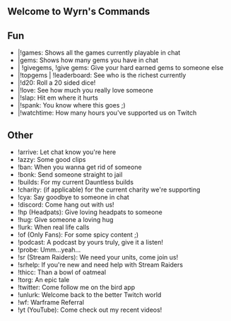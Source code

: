 ## Welcome to Wyrn's Commands

## Fun

- |!games: Shows all the games currently playable in chat
- |gems: Shows how many gems you have in chat
- | !givegems, !give gems: Give your hard earned gems to someone else
- |!topgems | !leaderboard: See who is the richest currently
- |!d20: Roll a 20 sided dice!
- |!love: See how much you really love someone
- |!slap: Hit em where it hurts
- |!spank: You know where this goes ;)
- |!watchtime: How many hours you've supported us on Twitch

## Other

- !arrive: Let chat know you're here
- !azzy: Some good clips
- !ban: When you wanna get rid of someone
- !bonk: Send someone straight to jail
- !builds: For my current Dauntless builds
- !charity: (if applicable) for the current charity we're supporting
- !cya: Say goodbye to someone in chat
- !discord: Come hang out with us!
- !hp (Headpats): Give loving headpats to someone
- !hug: Give someone a loving hug
- !lurk: When real life calls
- !of (Only Fans): For some spicy content ;)
- !podcast: A podcast by yours truly, give it a listen!
- !probe: Umm...yeah...
- !sr (Stream Raiders): We need your units, come join us!
- !srhelp: If you're new and need help with Stream Raiders
- !thicc: Than a bowl of oatmeal
- !torg: An epic tale 
- !twitter: Come follow me on the bird app
- !unlurk: Welcome back to the better Twitch world
- !wf: Warframe Referral
- !yt (YouTube): Come check out my recent videos!

```markdown
